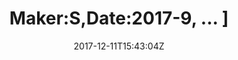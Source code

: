 ---
title: 'Maker:S,Date:2017-9, ... ]'
draft: false
path: 05-the-caribbiean/MVIMG_20171211_154304.jpg
description: ''
date: 2017-12-11T15:43:04Z
location: [12.623002777777778, -61.346963888888894]
size: 3869x2902
catergory: the-caribbiean
--- 